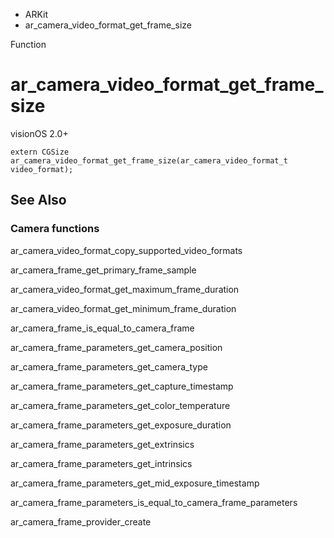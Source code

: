 

- ARKit
-  ar_camera_video_format_get_frame_size 

Function

# ar_camera_video_format_get_frame_size

visionOS 2.0+

``` source
extern CGSize ar_camera_video_format_get_frame_size(ar_camera_video_format_t video_format);
```

## See Also

### Camera functions

ar_camera_video_format_copy_supported_video_formats

ar_camera_frame_get_primary_frame_sample

ar_camera_video_format_get_maximum_frame_duration

ar_camera_video_format_get_minimum_frame_duration

ar_camera_frame_is_equal_to_camera_frame

ar_camera_frame_parameters_get_camera_position

ar_camera_frame_parameters_get_camera_type

ar_camera_frame_parameters_get_capture_timestamp

ar_camera_frame_parameters_get_color_temperature

ar_camera_frame_parameters_get_exposure_duration

ar_camera_frame_parameters_get_extrinsics

ar_camera_frame_parameters_get_intrinsics

ar_camera_frame_parameters_get_mid_exposure_timestamp

ar_camera_frame_parameters_is_equal_to_camera_frame_parameters

ar_camera_frame_provider_create


